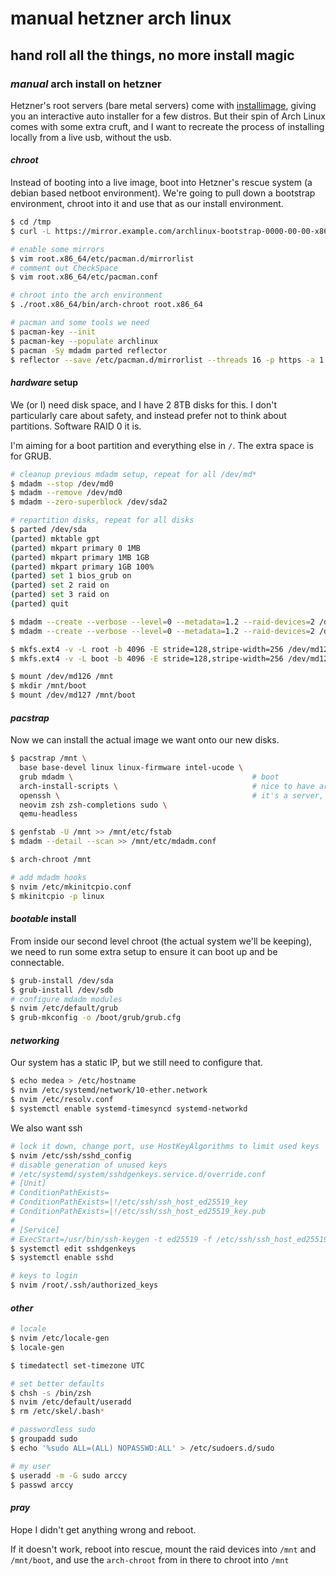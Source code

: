 # manual hetzner arch linux

## hand roll all the things, no more install magic


### _manual_ arch install on hetzner

Hetzner's root servers (bare metal servers)
come with [installimage](https://github.com/hetzneronline/installimage),
giving you an interactive auto installer for a few distros.
But their spin of Arch Linux comes with some extra cruft,
and I want to recreate the process of installing locally from a live usb,
without the usb.

#### _chroot_

Instead of booting into a live image,
boot into Hetzner's rescue system (a debian based netboot environment).
We're going to pull down a bootstrap environment,
chroot into it and use that as our install environment.

```sh
$ cd /tmp
$ curl -L https://mirror.example.com/archlinux-bootstrap-0000-00-00-x86_64.tar.gz | tar xzvf -

# enable some mirrors
$ vim root.x86_64/etc/pacman.d/mirrorlist
# comment out CheckSpace
$ vim root.x86_64/etc/pacman.conf

# chroot into the arch environment
$ ./root.x86_64/bin/arch-chroot root.x86_64

# pacman and some tools we need
$ pacman-key --init
$ pacman-key --populate archlinux
$ pacman -Sy mdadm parted reflector
$ reflector --save /etc/pacman.d/mirrorlist --threads 16 -p https -a 1 --score 5
```

#### _hardware_ setup

We (or I) need disk space, and I have 2 8TB disks for this.
I don't particularly care about safety, and instead prefer not to think about partitions.
Software RAID 0 it is.

I'm aiming for a boot partition and everything else in `/`.
The extra space is for GRUB.

```sh
# cleanup previous mdadm setup, repeat for all /dev/md*
$ mdadm --stop /dev/md0
$ mdadm --remove /dev/md0
$ mdadm --zero-superblock /dev/sda2

# repartition disks, repeat for all disks
$ parted /dev/sda
(parted) mktable gpt
(parted) mkpart primary 0 1MB
(parted) mkpart primary 1MB 1GB
(parted) mkpart primary 1GB 100%
(parted) set 1 bios_grub on
(parted) set 2 raid on
(parted) set 3 raid on
(parted) quit

$ mdadm --create --verbose --level=0 --metadata=1.2 --raid-devices=2 /dev/md/boot /dev/sda2 /dev/sdb2
$ mdadm --create --verbose --level=0 --metadata=1.2 --raid-devices=2 /dev/md/root /dev/sda3 /dev/sdb3

$ mkfs.ext4 -v -L root -b 4096 -E stride=128,stripe-width=256 /dev/md126
$ mkfs.ext4 -v -L boot -b 4096 -E stride=128,stripe-width=256 /dev/md127

$ mount /dev/md126 /mnt
$ mkdir /mnt/boot
$ mount /dev/md127 /mnt/boot
```

#### _pacstrap_

Now we can install the actual image we want onto our new disks.

```sh
$ pacstrap /mnt \
  base base-devel linux linux-firmware intel-ucode \
  grub mdadm \                                        # boot
  arch-install-scripts \                              # nice to have arch-chroot when you mess up
  openssh \                                           # it's a server, it needs this
  neovim zsh zsh-completions sudo \
  qemu-headless

$ genfstab -U /mnt >> /mnt/etc/fstab
$ mdadm --detail --scan >> /mnt/etc/mdadm.conf

$ arch-chroot /mnt

# add mdadm hooks
$ nvim /etc/mkinitcpio.conf
$ mkinitcpio -p linux
```

#### _bootable_ install

From inside our second level chroot (the actual system we'll be keeping),
we need to run some extra setup to ensure it can boot up and be connectable.

```sh
$ grub-install /dev/sda
$ grub-install /dev/sdb
# configure mdadm modules
$ nvim /etc/default/grub
$ grub-mkconfig -o /boot/grub/grub.cfg
```

#### _networking_

Our system has a static IP, but we still need to configure that.

```sh
$ echo medea > /etc/hostname
$ nvim /etc/systemd/network/10-ether.network
$ nvim /etc/resolv.conf
$ systemctl enable systemd-timesyncd systemd-networkd
```

We also want ssh

```sh
# lock it down, change port, use HostKeyAlgorithms to limit used keys
$ nvim /etc/ssh/sshd_config
# disable generation of unused keys
# /etc/systemd/system/sshdgenkeys.service.d/override.conf
# [Unit]
# ConditionPathExists=
# ConditionPathExists=|!/etc/ssh/ssh_host_ed25519_key
# ConditionPathExists=|!/etc/ssh/ssh_host_ed25519_key.pub
#
# [Service]
# ExecStart=/usr/bin/ssh-keygen -t ed25519 -f /etc/ssh/ssh_host_ed25519_key
$ systemctl edit sshdgenkeys
$ systemctl enable sshd

# keys to login
$ nvim /root/.ssh/authorized_keys
```

#### _other_

```sh
# locale
$ nvim /etc/locale-gen
$ locale-gen

$ timedatectl set-timezone UTC

# set better defaults
$ chsh -s /bin/zsh
$ nvim /etc/default/useradd
$ rm /etc/skel/.bash*

# passwordless sudo
$ groupadd sudo
$ echo '%sudo ALL=(ALL) NOPASSWD:ALL' > /etc/sudoers.d/sudo

# my user
$ useradd -m -G sudo arccy
$ passwd arccy
```

#### _pray_

Hope I didn't get anything wrong and reboot.

If it doesn't work, reboot into rescue,
mount the raid devices into `/mnt` and `/mnt/boot`,
and use the `arch-chroot` from in there to chroot into `/mnt`
